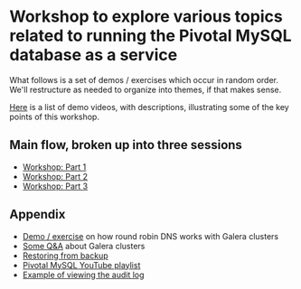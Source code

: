 # Workshop to explore various topics related to running the Pivotal MySQL database as a service

What follows is a set of demos / exercises which occur in random order.
We'll restructure as needed to organize into themes, if that makes sense.

[Here](./video_list.md) is a list of demo videos, with descriptions, illustrating some of the key
points of this workshop.

## Main flow, broken up into three sessions

* [Workshop: Part 1](./workshop_01.md)
* [Workshop: Part 2](./workshop_02.md)
* [Workshop: Part 3](./workshop_03.md)

## Appendix

* [Demo / exercise](./galera_demo_round_robin.md) on how round robin DNS works with Galera clusters
* [Some Q&A](./galera_questions_answers.md) about Galera clusters
* [Restoring from backup](./restore_from_backup.md)
* [Pivotal MySQL YouTube playlist](https://www.youtube.com/playlist?list=PL3edG0WQH3gL-07rQrABRJ1SkX0zz7deY)
* [Example of viewing the audit log](./audit_log_example.md)

